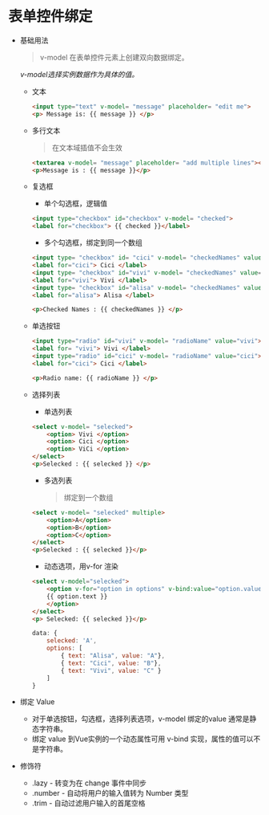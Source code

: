 # 表单控件绑定

- 基础用法
  > v-model 在表单控件元素上创建双向数据绑定。

  *v-model选择实例数据作为具体的值。*

  + 文本

    ```html
	<input type="text" v-model= "message" placeholder= "edit me">
	<p> Message is: {{ message }} </p>
	```

  + 多行文本
  	> 在文本域插值不会生效

    ```html
    <textarea v-model= "message" placeholder= "add multiple lines"></textarea>
    <p>Message is : {{ message }}</p>
    ```

  + 复选框

    * 单个勾选框，逻辑值

	```html
	<input type="checkbox" id="checkbox" v-model= "checked">
	<label for="checkbox"> {{ checked }}</label>
	```

	 * 多个勾选框，绑定到同一个数组

	 ```html
	 <input type= "checkbox" id= "cici" v-model= "checkedNames" value= "cici">
	 <label for="cici"> Cici </label>
	 <input type= "checkbox" id="vivi" v-model= "checkedNames" value= "vivi">
	 <label for="vivi"> Vivi </label>
	 <input type= "checkbox" id="alisa" v-model= "checkedNames" value= "alisa">
	 <label for="alisa"> Alisa </label>

	 <p>Checked Names : {{ checkedNames }} </p>
     ```

  + 单选按钮
    
	```html
	<input type="radio" id="vivi" v-model= "radioName" value="vivi">
	<label for= "vivi"> Vivi </label>
	<input type="radio" id="cici" v-model= "radioName" value="cici">
	<label for="cici"> Cici </label>

	<p>Radio name: {{ radioName }} </p>
	```

  + 选择列表

    * 单选列表

    ```html
	<select v-model= "selecked">
	    <option> Vivi </option>
        <option> Cici </option>
        <option> ViCi </option>
	</select>
	<p>Selecked : {{ selecked }} </p>
	```

	* 多选列表
	  > 绑定到一个数组

	```html 
	<select v-model= "selecked" multiple>
        <option>A</option>
        <option>B</option>
        <option>C</option>
	</select>
	<p>Selecked : {{ selecked }}</p>
	```

	* 动态选项，用v-for 渲染

	```html
	<select v-model="selecked">
	    <option v-for="option in options" v-bind:value="option.value">
		{{ option.text }}
		</option>
	</select>
	<p> Selecked: {{ selecked }}</p>
	```

	```Javascript
	data: {
		selecked: 'A',
		options: [
			{ text: "Alisa", value: "A"},
			{ text: "Cici", value: "B"},
			{ text: "Vivi", value: "C" }
		]
	}
    ```

- 绑定 Value

  + 对于单选按钮，勾选框，选择列表选项，v-model 绑定的value 通常是静态字符串。
  + 绑定 value 到Vue实例的一个动态属性可用 v-bind 实现，属性的值可以不是字符串。

- 修饰符

  + .lazy   - 转变为在 change 事件中同步
  + .number  - 自动将用户的输入值转为 Number 类型
  + .trim   - 自动过滤用户输入的首尾空格









